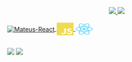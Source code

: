 <div align="center">
  <a href="https://github.com/mateusmarquezini">
  <img height="180em" src="https://github-readme-stats.vercel.app/api?username=mateusmarquezini&show_icons=true&theme=dracula&include_all_commits=true&count_private=true"/>
  <img height="180em" src="https://github-readme-stats.vercel.app/api/top-langs/?username=mateusmarquezini&layout=compact&langs_count=7&theme=dracula"/>
</div>
<div style="display: inline_block"><br>
   <img align="center" alt="Mateus-React" height="30" width="40" src="https://img.icons8.com/color/452/golang.png">
  <img align="center" alt="Mateus-Js" height="30" width="40" src="https://raw.githubusercontent.com/devicons/devicon/master/icons/javascript/javascript-plain.svg">
  <img align="center" alt="Mateus-React" height="30" width="40" src="https://raw.githubusercontent.com/devicons/devicon/master/icons/react/react-original.svg">

</div>
  
  ##
 
<div> 
  <a href = "mailto:mateusmarquezini01@gmail.com"><img src="https://img.shields.io/badge/-Gmail-%23333?style=for-the-badge&logo=gmail&logoColor=white" target="_blank"></a>
  <a href="https://www.linkedin.com/in/mateusmarquezini" target="_blank"><img src="https://img.shields.io/badge/-LinkedIn-%230077B5?style=for-the-badge&logo=linkedin&logoColor=white" target="_blank"></a> 
</div>
